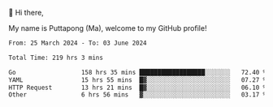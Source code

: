 👋 Hi there,

My name is Puttapong (Ma), welcome to my GitHub profile!

<!--START_SECTION:waka-->

```txt
From: 25 March 2024 - To: 03 June 2024

Total Time: 219 hrs 3 mins

Go                  158 hrs 35 mins ██████████████████░░░░░░░   72.40 %
YAML                15 hrs 55 mins  █▓░░░░░░░░░░░░░░░░░░░░░░░   07.27 %
HTTP Request        13 hrs 21 mins  █▓░░░░░░░░░░░░░░░░░░░░░░░   06.10 %
Other               6 hrs 56 mins   ▓░░░░░░░░░░░░░░░░░░░░░░░░   03.17 %
```

<!--END_SECTION:waka-->
